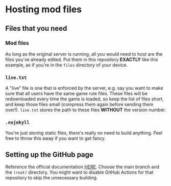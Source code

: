 # Hosting mod files
## Files that you need
### Mod files
As long as the original server is running, all you would need to host are the files you've already edited. Put them in this repository **EXACTLY** like this example, as if you're in the `files` directory of your device.
### `live.txt`
A "live" file is one that is enforced by the server, e.g. say you want to make sure that all users have the same game rule files. These files will be redownloaded every time the game is loaded, so keep the list of files short, and keep those files small (compress them again before sending them over!). `live.txt` stores the path to these files **WITHOUT** the version number.
### `.nojekyll`
You're just storing static files, there's really no need to build anything. Feel free to throw this away if you want to get fancy.
## Setting up the GitHub page
Reference the official documentation [HERE](https://docs.github.com/en/pages/getting-started-with-github-pages/configuring-a-publishing-source-for-your-github-pages-site#publishing-from-a-branch). Choose the main branch and the `(root)` directory. You might want to disable GitHub Actions for that repository to skip the unnecessary building.